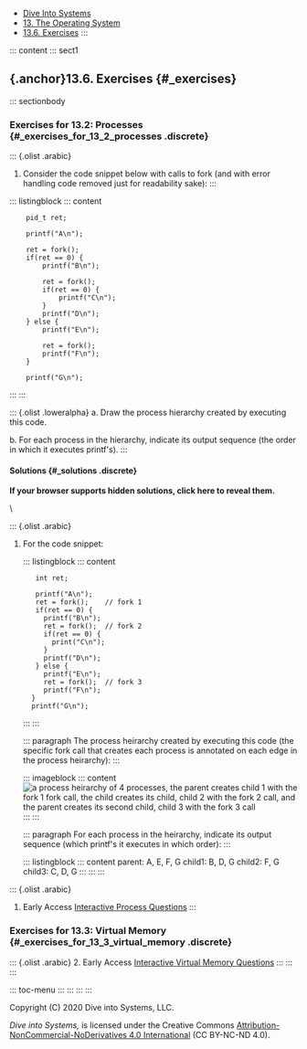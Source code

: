 



-   [Dive Into Systems](../index-2.html)
-   [13. The Operating System](index.html)
-   [13.6. Exercises](exercises.html)
:::

::: content
::: sect1
## [](#_exercises){.anchor}13.6. Exercises {#_exercises}

::: sectionbody
### Exercises for 13.2: Processes {#_exercises_for_13_2_processes .discrete}

::: {.olist .arabic}
1.  Consider the code snippet below with calls to fork (and with error
    handling code removed just for readability sake):
:::

::: listingblock
::: content
``` {.highlightjs .highlight}
    pid_t ret;

    printf("A\n");

    ret = fork();
    if(ret == 0) {
        printf("B\n");

        ret = fork();
        if(ret == 0) {
            printf("C\n");
        }
        printf("D\n");
    } else {
        printf("E\n");

        ret = fork();
        printf("F\n");
    }

    printf("G\n");
```
:::
:::

::: {.olist .loweralpha}
a.  Draw the process hierarchy created by executing this code.

b.  For each process in the hierarchy, indicate its output sequence (the
    order in which it executes printf's).
:::

#### Solutions {#_solutions .discrete}

**If your browser supports hidden solutions, click here to reveal
them.**

\

::: {.olist .arabic}
1.  For the code snippet:

    ::: listingblock
    ::: content
    ``` {.highlightjs .highlight}
       int ret;

       printf("A\n");
       ret = fork();    // fork 1
       if(ret == 0) {
         printf("B\n");
         ret = fork();  // fork 2
         if(ret == 0) {
           print("C\n");
         }
         printf("D\n");
       } else {
         printf("E\n");
         ret = fork();  // fork 3
         printf("F\n");
      }
      printf("G\n");
    ```
    :::
    :::

    ::: paragraph
    The process heirarchy created by executing this code (the specific
    fork call that creates each process is annotated on each edge in the
    process heirarchy):
    :::

    ::: imageblock
    ::: content
    ![a process heirarchy of 4 processes, the parent creates child 1
    with the fork 1 fork call, the child creates its child, child 2 with
    the fork 2 call, and the parent creates its second child, child 3
    with the fork 3 call](_images/exsoln.png)
    :::
    :::

    ::: paragraph
    For each process in the heirarchy, indicate its output sequence
    (which printf's it executes in which order):
    :::

    ::: listingblock
    ::: content
        parent: A, E, F, G
        child1: B, D, G
        child2: F, G
        child3: C, D, G
    :::
    :::
:::

::: {.olist .arabic}
1.  Early Access [Interactive Process
    Questions](https://diveintosystems.org/exercises/dive-into-systems-exercises-16.html)
:::

### Exercises for 13.3: Virtual Memory {#_exercises_for_13_3_virtual_memory .discrete}

::: {.olist .arabic}
2.  Early Access [Interactive Virtual Memory
    Questions](https://diveintosystems.org/exercises/dive-into-systems-exercises-16.html)
:::
:::
:::

::: toc-menu
:::
:::
:::
:::

Copyright (C) 2020 Dive into Systems, LLC.

*Dive into Systems,* is licensed under the Creative Commons
[Attribution-NonCommercial-NoDerivatives 4.0
International](https://creativecommons.org/licenses/by-nc-nd/4.0/) (CC
BY-NC-ND 4.0).
